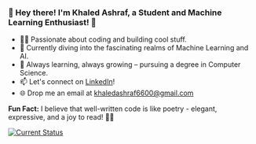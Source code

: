 ### 🚀 Hey there! I'm Khaled Ashraf, a Student and Machine Learning Enthusiast! 🌟

- 👨‍💻 Passionate about coding and building cool stuff.
- 🤖 Currently diving into the fascinating realms of Machine Learning and AI.
- 🌱 Always learning, always growing – pursuing a degree in Computer Science.
- 📫 Let's connect on [LinkedIn](https://www.linkedin.com/in/khaled-ashraf-38b604221/)!
- 🌐 Drop me an email at khaledashraf6600@gmail.com

**Fun Fact:** I believe that well-written code is like poetry - elegant, expressive, and a joy to read! 📜✨

[![Current Status](https://img.shields.io/badge/Current%20Status-Coding%20Wonderland-blueviolet)](https://github.com/your-username)



